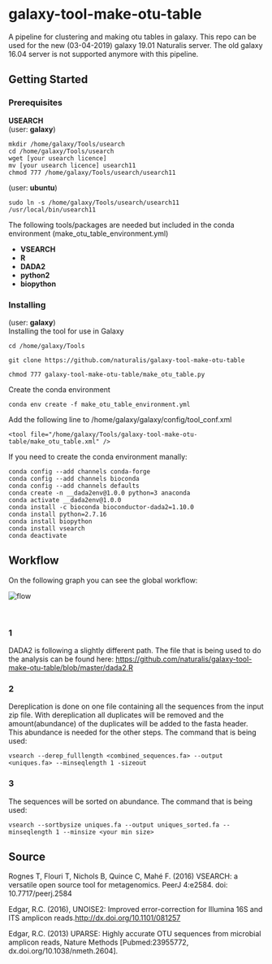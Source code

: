 # galaxy-tool-make-otu-table
A pipeline for clustering and making otu tables in galaxy. This repo can be used for the new (03-04-2019) galaxy 19.01 Naturalis server. The old galaxy 16.04 server is not supported anymore with this pipeline.
## Getting Started
### Prerequisites

**USEARCH**<br />
(user: **galaxy**)  
```
mkdir /home/galaxy/Tools/usearch 
cd /home/galaxy/Tools/usearch
wget [your usearch licence]
mv [your usearch licence] usearch11
chmod 777 /home/galaxy/Tools/usearch/usearch11
```
(user: **ubuntu**)  
```
sudo ln -s /home/galaxy/Tools/usearch/usearch11 /usr/local/bin/usearch11
```
The following tools/packages are needed but included in the conda environment (make_otu_table_environment.yml)
* **VSEARCH**
* **R**
* **DADA2**
* **python2**
* **biopython**

### Installing  
(user: **galaxy**)  
Installing the tool for use in Galaxy
```
cd /home/galaxy/Tools
```
```
git clone https://github.com/naturalis/galaxy-tool-make-otu-table
```
```
chmod 777 galaxy-tool-make-otu-table/make_otu_table.py
```
Create the conda environment
```
conda env create -f make_otu_table_environment.yml
```
Add the following line to /home/galaxy/galaxy/config/tool_conf.xml
```
<tool file="/home/galaxy/Tools/galaxy-tool-make-otu-table/make_otu_table.xml" />
```
If you need to create the conda environment manally:
```
conda config --add channels conda-forge
conda config --add channels bioconda
conda config --add channels defaults
conda create -n __dada2env@1.0.0 python=3 anaconda
conda activate __dada2env@1.0.0
conda install -c bioconda bioconductor-dada2=1.10.0
conda install python=2.7.16
conda install biopython
conda install vsearch
conda deactivate
```
## Workflow
On the following graph you can see the global workflow:
<br />

![flow](https://github.com/naturalis/galaxy-tool-make-otu-table/blob/master/img/make_otu_table.png)

<br />

### **1**
DADA2 is following a slightly different path. The file that is being used to do the analysis can be found here: https://github.com/naturalis/galaxy-tool-make-otu-table/blob/master/dada2.R
<br />
### **2**
Dereplication is done on one file containing all the sequences from the input zip file. With dereplication all duplicates will be removed and the amount(abundance) of the duplicates will be added to the fasta header. This abundance is needed for the other steps.
The command that is being used:
```
vsearch --derep_fulllength <combined_sequences.fa> --output <uniques.fa> --minseqlength 1 -sizeout
```
### **3**
The sequences will be sorted on abundance.
The command that is being used:
```
vsearch --sortbysize uniques.fa --output uniques_sorted.fa --minseqlength 1 --minsize <your min size>
```




## Source
Rognes T, Flouri T, Nichols B, Quince C, Mahé F. (2016) VSEARCH: a versatile open source tool for metagenomics. PeerJ 4:e2584. doi: 10.7717/peerj.2584

Edgar, R.C. (2016), UNOISE2: Improved error-correction for Illumina 16S and ITS amplicon reads.http://dx.doi.org/10.1101/081257

Edgar, R.C. (2013) UPARSE: Highly accurate OTU sequences from microbial amplicon reads, Nature Methods [Pubmed:23955772,  dx.doi.org/10.1038/nmeth.2604].
